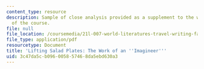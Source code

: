 ```yaml
---
content_type: resource
description: Sample of close analysis provided as a supplement to the writing assignments
  of the course.
file: null
file_location: /coursemedia/21l-007-world-literatures-travel-writing-fall-2008/3c47da5cb096005857468da5ebd630a3_close_analys_sam.pdf
file_type: application/pdf
resourcetype: Document
title: 'Lifting Salad Plates: The Work of an ''Imagineer'''
uid: 3c47da5c-b096-0058-5746-8da5ebd630a3
---
```

